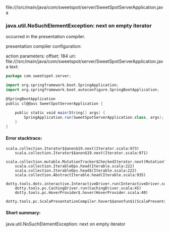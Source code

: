 file://<WORKSPACE>/src/main/java/com/sweetspot/server/SweetSpotServerApplication.java
### java.util.NoSuchElementException: next on empty iterator

occurred in the presentation compiler.

presentation compiler configuration:


action parameters:
offset: 184
uri: file://<WORKSPACE>/src/main/java/com/sweetspot/server/SweetSpotServerApplication.java
text:
```scala
package com.sweetspot.server;

import org.springframework.boot.SpringApplication;
import org.springframework.boot.autoconfigure.SpringBootApplication;

@SpringBootApplication
public cl@@ass SweetSpotServerApplication {

	public static void main(String[] args) {
		SpringApplication.run(SweetSpotServerApplication.class, args);
	}
}

```



#### Error stacktrace:

```
scala.collection.Iterator$$anon$19.next(Iterator.scala:973)
	scala.collection.Iterator$$anon$19.next(Iterator.scala:971)
	scala.collection.mutable.MutationTracker$CheckedIterator.next(MutationTracker.scala:76)
	scala.collection.IterableOps.head(Iterable.scala:222)
	scala.collection.IterableOps.head$(Iterable.scala:222)
	scala.collection.AbstractIterable.head(Iterable.scala:935)
	dotty.tools.dotc.interactive.InteractiveDriver.run(InteractiveDriver.scala:164)
	dotty.tools.pc.CachingDriver.run(CachingDriver.scala:45)
	dotty.tools.pc.HoverProvider$.hover(HoverProvider.scala:40)
	dotty.tools.pc.ScalaPresentationCompiler.hover$$anonfun$1(ScalaPresentationCompiler.scala:389)
```
#### Short summary: 

java.util.NoSuchElementException: next on empty iterator